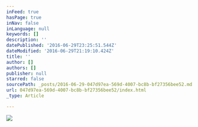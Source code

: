 ```yaml
---
inFeed: true
hasPage: true
inNav: false
inLanguage: null
keywords: []
description: ''
datePublished: '2016-06-29T23:25:51.544Z'
dateModified: '2016-06-29T21:19:10.424Z'
title: ''
author: []
authors: []
publisher: null
starred: false
sourcePath: _posts/2016-06-29-047d97ea-569d-4007-bc8b-bf27356bee52.md
url: 047d97ea-569d-4007-bc8b-bf27356bee52/index.html
_type: Article

---
```

![](https://the-grid-user-content.s3-us-west-2.amazonaws.com/920c14ac-90f1-4915-b79a-49ad4bf849b0.jpg)